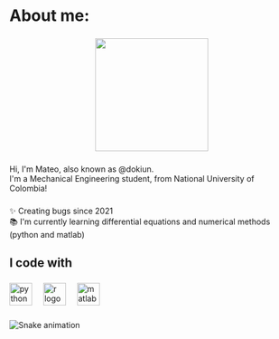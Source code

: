 <h1 align="left">About me:</h1>

###

<div align="center">
  <img height="200" src="https://imgur.com/3mI6okz"  />
</div>

###

<p align="left">Hi, I'm Mateo, also known as @dokiun. <br>I'm a Mechanical Engineering student, from National University of Colombia!</p>

###

<p align="left">✨ Creating bugs since 2021<br>📚 I'm currently learning differential equations and numerical methods (python and matlab)</p>

###

<h2 align="left">I code with</h2>

###

<div align="left">
  <img src="https://cdn.jsdelivr.net/gh/devicons/devicon/icons/python/python-original.svg" height="40" alt="python logo"  />
  <img width="12" />
  <img src="https://cdn.jsdelivr.net/gh/devicons/devicon/icons/r/r-original.svg" height="40" alt="r logo"  />
  <img width="12" />
  <img src="https://cdn.jsdelivr.net/gh/devicons/devicon/icons/matlab/matlab-original.svg" height="40" alt="matlab logo"  />
</div>

###

<img src="https://raw.githubusercontent.com/dokiun/dokiun/output/snake.svg" alt="Snake animation" />

###
